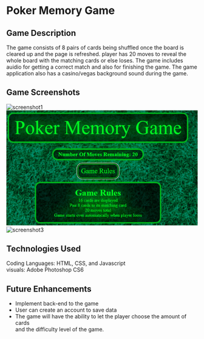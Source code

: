 # Poker Memory Game


## Game Description
The game consists of 8 pairs of cards being shuffled once the board is cleared up and the page is refreshed. player has 20 moves to reveal the whole board with the matching cards or else loses. The game includes auidio for getting a correct match and also for finishing the game. The game application also has a casino/vegas background sound during the game. 

## Game Screenshots
![screenshot1](/images/screenshotOne.png)
![screenshot2](/images/screenShotTwo.png)
![screenshot3](/images/screenshotThree.png)

## Technologies Used
Coding Languages: HTML, CSS, and Javascript <br>
visuals: Adobe Photoshop CS6

## Future Enhancements
- Implement back-end to the game
- User can create an account to save data
- The game will have the ability to let the player choose the amount of cards <br> and the difficulty level of the game.

